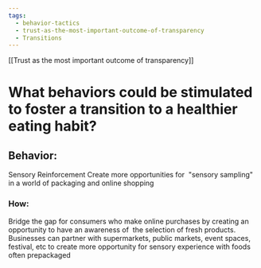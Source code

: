 ```yaml
---
tags:
  - behavior-tactics
  - trust-as-the-most-important-outcome-of-transparency
  - Transitions
---
```

[[Trust as the most important outcome of transparency]]

# **What behaviors could be stimulated to foster a transition to a healthier eating habit?**


## Behavior:
Sensory Reinforcement
Create more opportunities for  "sensory sampling" in a world of packaging and online shopping 


### How:
Bridge the gap for consumers who make online purchases by creating an opportunity to have an awareness of  the selection of fresh products. Businesses can partner with supermarkets, public markets, event spaces, festival, etc to create more opportunity for sensory experience with foods often prepackaged  

